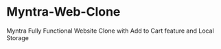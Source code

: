 # Myntra-Web-Clone

Myntra Fully Functional Website Clone with Add to Cart feature and Local Storage

